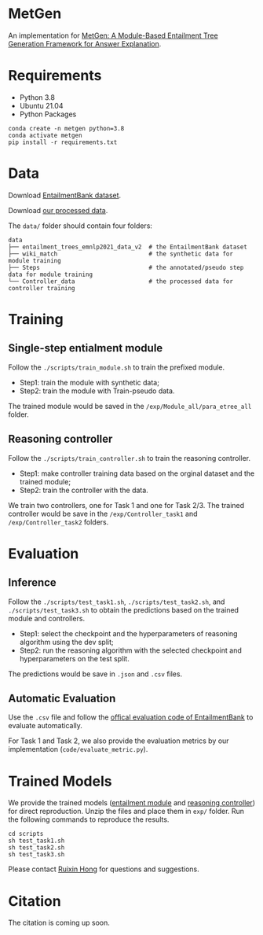 # MetGen

An implementation for [MetGen: A Module-Based Entailment Tree Generation Framework for Answer Explanation](https://arxiv.org/abs/2205.02593).


# Requirements
- Python 3.8
- Ubuntu 21.04
- Python Packages
```
conda create -n metgen python=3.8
conda activate metgen
pip install -r requirements.txt
```

# Data
Download [EntailmentBank dataset](https://allenai.org/data/entailmentbank).

Download [our processed data](https://cloud.tsinghua.edu.cn/f/15ee068aa4a8495b838e/?dl=1).

The `data/` folder should contain four folders:

```
data
├── entailment_trees_emnlp2021_data_v2  # the EntailmentBank dataset
├── wiki_match                          # the synthetic data for module training
├── Steps                               # the annotated/pseudo step data for module training
└── Controller_data                     # the processed data for controller training
```

# Training

## Single-step entialment module

Follow the `./scripts/train_module.sh` to train the prefixed module.
- Step1: train the module with synthetic data;
- Step2: train the module with Train-pseudo data.

The trained module would be saved in the `/exp/Module_all/para_etree_all` folder.


## Reasoning controller
Follow the `./scripts/train_controller.sh` to train the reasoning controller.

- Step1: make controller training data based on the orginal dataset and the trained module;
- Step2: train the controller with the data.

We train two controllers, one for Task 1 and one for Task 2/3.
The trained controller would be save in the `/exp/Controller_task1` and `/exp/Controller_task2` folders.

# Evaluation

## Inference
Follow the `./scripts/test_task1.sh`, `./scripts/test_task2.sh`, and `./scripts/test_task3.sh` to obtain the predictions based on the trained module and controllers.

- Step1: select the checkpoint and the hyperparameters of reasoning algorithm using the dev split;
- Step2: run the reasoning algorithm with the selected checkpoint and hyperparameters on the test split.

The predictions would be save in `.json` and `.csv` files.

## Automatic Evaluation
Use the `.csv` file and follow the [offical evaluation code of EntailmentBank](https://github.com/allenai/entailment_bank) to evaluate automatically.

For Task 1 and Task 2, we also provide the evaluation metrics by our implementation (`code/evaluate_metric.py`).

# Trained Models

We provide the trained models ([entailment module](https://cloud.tsinghua.edu.cn/f/3608bd001f7a41dca829/?dl=1) and [reasoning controller](https://cloud.tsinghua.edu.cn/f/fd128fdc7e754cb699f9/?dl=1)) for direct reproduction.
Unzip the files and place them in `exp/` folder.
Run the following commands to reproduce the results.
```
cd scripts
sh test_task1.sh
sh test_task2.sh
sh test_task3.sh
```

Please contact [Ruixin Hong](hrx20@mails.tsinghua.edu.cn) for questions and suggestions.


# Citation
The citation is coming up soon.